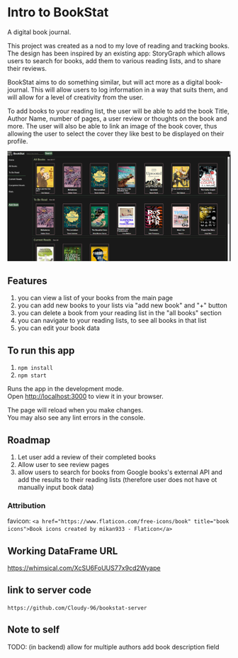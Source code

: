 # Intro to BookStat

A digital book journal.

This project was created as a nod to my love of reading and tracking books. The design has been inspired by an existing app: StoryGraph which allows users to search for books, add them to various reading lists, and to share their reviews.

BookStat aims to do something similar, but will act more as a digital book-journal. This will allow users to log information in a way that suits them, and will allow for a level of creativity from the user.

To add books to your reading list, the user will be able to add the book Title, Author Name, number of pages, a user review or thoughts on the book and more. The user will also be able to link an image of the book cover, thus allowing the user to select the cover they like best to be displayed on their profile.

![ScreenShot of home Page](src/assets/BookStat-home-page.png)

## Features

1. you can view a list of your books from the main page
2. you can add new books to your lists via "add new book" and "+" button
3. you can delete a book from your reading list in the "all books" section
4. you can navigate to your reading lists, to see all books in that list
5. you can edit your book data

## To run this app

1. `npm install`
2. `npm start`

Runs the app in the development mode.\
Open [http://localhost:3000](http://localhost:3000) to view it in your browser.

The page will reload when you make changes.\
You may also see any lint errors in the console.

## Roadmap

1. Let user add a review of their completed books
2. Allow user to see review pages
3. allow users to search for books from Google books's external API and add the results to their reading lists (therefore user does not have ot manually input book data)

### Attribution

favicon: `<a href="https://www.flaticon.com/free-icons/book" title="book icons">Book icons created by mikan933 - Flaticon</a>`

## Working DataFrame URL

<https://whimsical.com/XcSU6FoUUS77x9cd2Wyape>

## link to server code

`https://github.com/Cloudy-96/bookstat-server`

## Note to self

TODO: (in backend)
allow for multiple authors
add book description field
